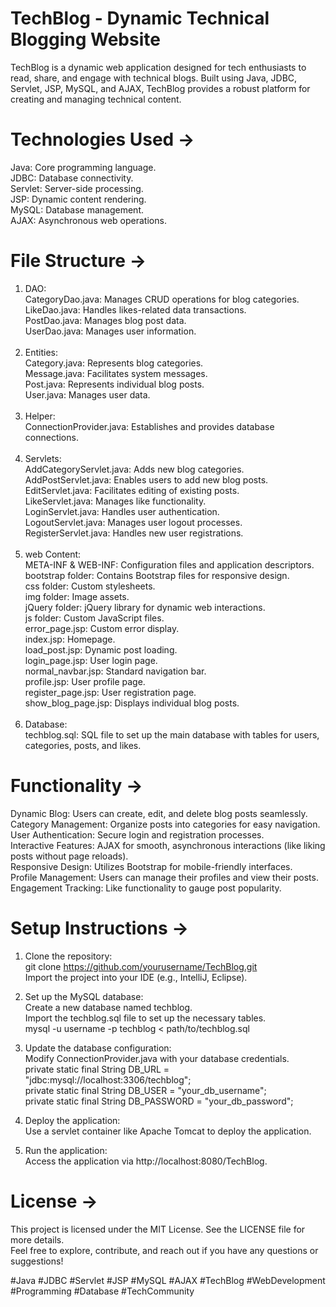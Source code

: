 # TechBlog - Dynamic Technical Blogging Website
TechBlog is a dynamic web application designed for tech enthusiasts to read, share, and engage with technical blogs. Built using Java, JDBC, Servlet, JSP, MySQL, and AJAX, TechBlog provides a robust platform for creating and managing technical content.

# Technologies Used ->
Java: Core programming language.<br>
JDBC: Database connectivity.<br>
Servlet: Server-side processing.<br>
JSP: Dynamic content rendering.<br>
MySQL: Database management.<br>
AJAX: Asynchronous web operations.<br>

# File Structure ->
1. DAO:<br>
CategoryDao.java: Manages CRUD operations for blog categories.<br>
LikeDao.java: Handles likes-related data transactions.<br>
PostDao.java: Manages blog post data.<br>
UserDao.java: Manages user information.<br><br>
2. Entities:<br>
Category.java: Represents blog categories.<br>
Message.java: Facilitates system messages.<br>
Post.java: Represents individual blog posts.<br>
User.java: Manages user data.<br><br>
3. Helper:<br>
ConnectionProvider.java: Establishes and provides database connections.<br><br>
4. Servlets:<br>
AddCategoryServlet.java: Adds new blog categories.<br>
AddPostServlet.java: Enables users to add new blog posts.<br>
EditServlet.java: Facilitates editing of existing posts.<br>
LikeServlet.java: Manages like functionality.<br>
LoginServlet.java: Handles user authentication.<br>
LogoutServlet.java: Manages user logout processes.<br>
RegisterServlet.java: Handles new user registrations.<br><br>
5. web Content:<br>
META-INF & WEB-INF: Configuration files and application descriptors.<br>
bootstrap folder: Contains Bootstrap files for responsive design.<br>
css folder: Custom stylesheets.<br>
img folder: Image assets.<br>
jQuery folder: jQuery library for dynamic web interactions.<br>
js folder: Custom JavaScript files.<br>
error_page.jsp: Custom error display.<br>
index.jsp: Homepage.<br>
load_post.jsp: Dynamic post loading.<br>
login_page.jsp: User login page.<br>
normal_navbar.jsp: Standard navigation bar.<br>
profile.jsp: User profile page.<br>
register_page.jsp: User registration page.<br>
show_blog_page.jsp: Displays individual blog posts.<br><br>
6. Database:<br>
techblog.sql: SQL file to set up the main database with tables for users, categories, posts, and likes.<br>

# Functionality ->
Dynamic Blog: Users can create, edit, and delete blog posts seamlessly.<br>
Category Management: Organize posts into categories for easy navigation.<br>
User Authentication: Secure login and registration processes.<br>
Interactive Features: AJAX for smooth, asynchronous interactions (like liking posts without page reloads).<br>
Responsive Design: Utilizes Bootstrap for mobile-friendly interfaces.<br>
Profile Management: Users can manage their profiles and view their posts.<br>
Engagement Tracking: Like functionality to gauge post popularity.<br>

# Setup Instructions ->
1. Clone the repository:<br>
git clone https://github.com/yourusername/TechBlog.git<br>
Import the project into your IDE (e.g., IntelliJ, Eclipse).<br>

2. Set up the MySQL database:<br>
Create a new database named techblog.<br>
Import the techblog.sql file to set up the necessary tables.<br>
mysql -u username -p techblog < path/to/techblog.sql<br>

3. Update the database configuration:<br>
Modify ConnectionProvider.java with your database credentials.<br>
private static final String DB_URL = "jdbc:mysql://localhost:3306/techblog";<br>
private static final String DB_USER = "your_db_username";<br>
private static final String DB_PASSWORD = "your_db_password";<br>

4. Deploy the application:<br>
Use a servlet container like Apache Tomcat to deploy the application.<br>

5. Run the application:<br>
Access the application via http://localhost:8080/TechBlog.<br>

# License ->
This project is licensed under the MIT License. See the LICENSE file for more details.<br>
Feel free to explore, contribute, and reach out if you have any questions or suggestions! <br>

#Java #JDBC #Servlet #JSP #MySQL #AJAX #TechBlog #WebDevelopment #Programming #Database #TechCommunity
